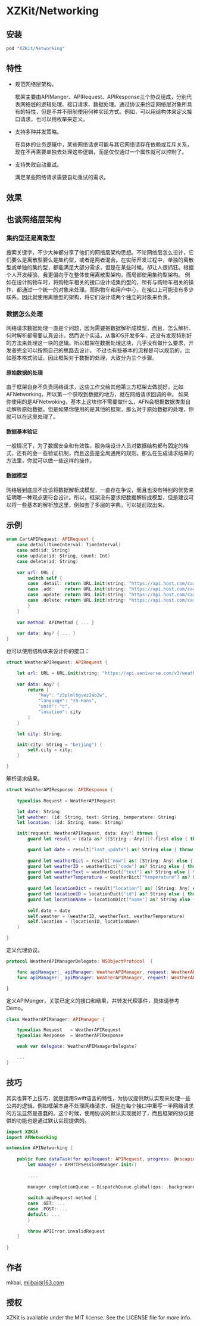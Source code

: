 # XZKit/Networking

## 安装

```ruby
pod "XZKit/Networking"
```

## 特性

- 规范网络层架构。
    
    框架主要由APIManger、APIRequest、APIResponse三个协议组成，分别代表网络层的逻辑处理、接口请求、数据处理。通过协议来约定网络层对象所具有的特性，但是不并不限制使用何种实现方式。例如，可以用结构体来定义接口请求，也可以用枚举来定义。

- 支持多种并发策略。

    在具体的业务逻辑中，某些网络请求可能与其它网络请存在依赖或互斥关系，现在不再需要单独去处理这些逻辑，而是仅仅通过一个属性就可以控制了。

- 支持失败自动重试。

    满足某些网络请求需要自动重试的需求。

## 效果


## 也谈网络层架构

### 集约型还是离散型

搜索关键字，不少大神都分享了他们的网络层架构思想。不论网络层怎么设计，它们要么是离散型要么是集约型，或者是两者混合。在实际开发过程中，单独的离散型或单独的集约型，都能满足大部分需求，但是在某些时候，却让人很抓狂。根据个人开发经验，我更偏向于在整体使用离散型架构，而局部使用集约型架构。
例如在设计购物车时，将购物车相关的接口设计成集约型的，所有与购物车相关的操作，都通过一个统一的对象来处理。而购物车和用户中心，在接口上可能没有多少联系，因此就使用离散型的架构，将它们设计成两个独立的对象来负责。

### 数据怎么处理

网络请求数据处理一直是个问题，因为需要把数据解析成模型，而且，怎么解析、何时解析都需要认真设计。然而说个实话，从事iOS开发多年，还没有发现特别好的方法来处理这一块的逻辑。所以框架在数据处理这块，几乎没有做什么要求，开发者完全可以按照自己的思路去设计。
不过也有些基本的流程是可以规范的，比如基本格式验证。因此框架对于数据的处理，大致分为三个步骤。

#### 原始数据的处理

由于框架自身不负责网络请求，这些工作交给其他第三方框架去做就好，比如AFNetworking，所以第一个获取到数据的地方，就在网络请求回调的中。
如果你使用的是AFNetwoking，基本上这块你不需要做什么，AFN会根据数据类型自动解析原始数据。但是如果你使用的是其他的框架，那么对于原始数据的处理，你就可以在这里处理了。

#### 数据基本验证

一般情况下，为了数据安全和有效性，服务端设计人员对数据结构都有固定的格式，还有的会一些验证机制，而且这些是全局通用的规则。那么在生成请求结果的方法里，你就可以做一些这样的操作。

#### 数据模型

网络层到底应不应该将数据解析成模型，一直存在争议，而且也没有特别的优势来证明哪一种观点更符合设计。所以，框架没有要求把数据解析成模型，但是建议可以将一些基本的解析放这里，例如套了多层的字典，可以提前取出来。

## 示例

```swift
enum CartAPIRequest: APIRequest {
    case detail(timeInterval: TimeInterval)
    case add(id: String)
    case update(id: String, count: Int)
    case delete(id: String)
    
    var url: URL {
        switch self {
        case .detail: return URL.init(string: "https://api.host.com/cart/detail")!
        case .add:    return URL.init(string: "https://api.host.com/cart/add")!
        case .update: return URL.init(string: "https://api.host.com/cart/update")!
        case .delete: return URL.init(string: "https://api.host.com/cart/delete")!
        }
    }
    
    var method: APIMethod { ... }
    
    var data: Any? { ... }
}
```

也可以使用结构体来设计你的接口：

```swift
struct WeatherAPIRequest: APIRequest {

    let url: URL = URL.init(string: "https://api.seniverse.com/v3/weather/now.json")!
    
    var data: Any? {
        return [
            "key": "z3plmlbgvez2ab2w",
            "language": "zh-Hans",
            "unit": "c",
            "location": city
        ]
    }

    let city: String;

    init(city: String = "beijing") {
        self.city = city;
    }

}
```

解析请求结果。

```swift
struct WeatherAPIResponse: APIResponse {
    
    typealias Request = WeatherAPIRequest

    let date: String
    let weather: (id: String, text: String, temperature: String)
    let location: (id: String, name: String)

    init(request: WeatherAPIRequest, data: Any?) throws {
        guard let result = (data as? [[String : Any]])?.first else { throw APIError.unexpectedResponse }

        guard let date = result["last_update"] as? String else { throw APIError.unexpectedResponse }
        
        guard let weatherDict = result["now"] as? [String: Any] else { throw APIError.unexpectedResponse }
        guard let weatherID = weatherDict["code"] as? String else { throw APIError.unexpectedResponse }
        guard let weatherText = weatherDict["text"] as? String else { throw APIError.unexpectedResponse }
        guard let weatherTemperature = weatherDict["temperature"] as? String else { throw APIError.unexpectedResponse }
        
        guard let locationDict = result["location"] as? [String: Any] else { throw APIError.unexpectedResponse }
        guard let locationID = locationDict["id"] as? String else { throw APIError.unexpectedResponse }
        guard let locationName = locationDict["name"] as? String else { throw APIError.unexpectedResponse }
        
        self.date = date
        self.weather = (weatherID, weatherText, weatherTemperature)
        self.location = (locationID, locationName)
    }

}
```

定义代理协议。

```swift
protocol WeatherAPIManagerDelegate: NSObjectProtocol  {

    func apiManager(_ apiManager: WeatherAPIManager, request: WeatherAPIRequest, didFailWith error: Error);
    func apiManager(_ apiManager: WeatherAPIManager, request: WeatherAPIRequest, didFinishWith apiResponse: WeatherAPIResponse);

}
```

定义APIManger，关联已定义的接口和结果，并转发代理事件，具体请参考Demo。

```swift
class WeatherAPIManager: APIManager {

    typealias Request   = WeatherAPIRequest
    typealias Response  = WeatherAPIResponse

    weak var delegate: WeatherAPIManagerDelegate?

    ...
}
```

## 技巧

其实也算不上技巧，就是运用Swift语言的特性，为协议提供默认实现来处理一些公共的逻辑。例如框架本身不处理网络请求，但是在每个接口中重写一半网络请求的方法显然是愚蠢的。这个时候，使用协议的默认实现就好了，而且框架的协议提供的功能也是通过默认实现提供的。

```swift
import XZKit
import AFNetworking

extension APINetworking {
    
    public func dataTask(for apiRequest: APIRequest, progress: @escaping ProgressHandler, completion: @escaping CompletionHandler) throws -> URLSessionDataTask? {
        let manager = AFHTTPSessionManager.init()
        
        ....
        
        manager.completionQueue = DispatchQueue.global(qos: .background)
        
        switch apiRequest.method {
        case .GET: ...
        case .POST: ...
        default: ...
        }
        
        throw APIError.invalidRequest
    }
    
}
```


## 作者

mlibai, mlibai@163.com

## 授权

XZKit is available under the MIT license. See the LICENSE file for more info.
